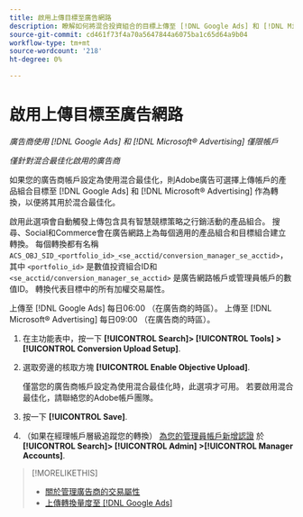 ```yaml
---
title: 啟用上傳目標至廣告網路
description: 瞭解如何將混合投資組合的目標上傳至 [!DNL Google Ads] 和 [!DNL Microsoft® Advertising].
source-git-commit: cd461f73f4a70a5647844a6075ba1c65d64a9b04
workflow-type: tm+mt
source-wordcount: '218'
ht-degree: 0%

---
```


# 啟用上傳目標至廣告網路

*廣告商使用 [!DNL Google Ads] 和 [!DNL Microsoft® Advertising] 僅限帳戶*

*僅針對混合最佳化啟用的廣告商*

如果您的廣告商帳戶設定為使用混合最佳化，則Adobe廣告可選擇上傳帳戶的產品組合目標至 [!DNL Google Ads] 和 [!DNL Microsoft® Advertising] 作為轉換，以便將其用於混合最佳化。

啟用此選項會自動觸發上傳包含具有智慧競標策略之行銷活動的產品組合。 搜尋、Social和Commerce會在廣告網路上為每個適用的產品組合和目標組合建立轉換。 每個轉換都有名稱 `ACS_OBJ_SID_<portfolio_id>_<se_acctid/conversion_manager_se_acctid>`，其中 `<portfolio_id>` 是數值投資組合ID和 `<se_acctid/conversion_manager_se_acctid>` 是廣告網路帳戶或管理員帳戶的數值ID。 轉換代表目標中的所有加權交易屬性。

上傳至 [!DNL Google Ads] 每日06:00 （在廣告商的時區）。 上傳至 [!DNL Microsoft® Advertising] 每日09:00 （在廣告商的時區）。

<!-- Note to self: Conversions tracked by Google Ads and by the Microsoft Advertising universal event tracking (UET) tag aren't re-uploaded to the ad networks. -->

1. 在主功能表中，按一下 **[!UICONTROL Search]> [!UICONTROL Tools] >[!UICONTROL Conversion Upload Setup]**.

1. 選取旁邊的核取方塊 **[!UICONTROL Enable Objective Upload]**.

   僅當您的廣告商帳戶設定為使用混合最佳化時，此選項才可用。 若要啟用混合最佳化，請聯絡您的Adobe帳戶團隊。

1. 按一下 **[!UICONTROL Save]**.

1. （如果在經理帳戶層級追蹤您的轉換） [為您的管理員帳戶新增認證](/help/search-social-commerce/admin/manager-accounts.md) 於 **[!UICONTROL Search]> [!UICONTROL Admin] >[!UICONTROL Manager Accounts]**.

>[!MORELIKETHIS]
>
>* [關於管理廣告商的交易屬性](/help/search-social-commerce/admin/transaction-properties/transaction-property-about.md)
>* [上傳轉換量度至 [!DNL Google Ads]](conversion-metrics-upload-to-google.md)

